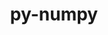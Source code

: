 ---
title: "py-numpy"
layout: cache
categories: [package, develop-2024-02-25]
meta: {"versions": ["1.24.3", "1.24.4", "1.25.2", "1.26.3"], "compilers": ["apple-clang@=15.0.0", "cce@=15.0.1", "gcc@=11.1.0", "gcc@=11.4.0", "gcc@=12.3.0", "gcc@=7.5.0", "gcc@=9.4.0", "oneapi@=2024.0.0"], "oss": ["rhel8", "ubuntu18.04", "ubuntu20.04", "ubuntu22.04", "ventura"], "platforms": ["darwin", "linux"], "targets": ["aarch64", "neoverse_v1", "neoverse_v2", "ppc64le", "x86_64_v3", "zen4"], "stacks": ["data-vis-sdk", "e4s", "e4s-cray-rhel", "e4s-neoverse-v2", "e4s-neoverse_v1", "e4s-oneapi", "e4s-power", "e4s-rocm-external", "ml-darwin-aarch64-mps", "ml-linux-x86_64-cpu", "ml-linux-x86_64-cuda", "ml-linux-x86_64-rocm", "radiuss", "root", "tutorial"], "num_specs": 44, "num_specs_by_stack": {"ml-darwin-aarch64-mps": 4, "root": 44, "e4s-cray-rhel": 1, "radiuss": 2, "e4s-neoverse_v1": 6, "e4s-power": 5, "data-vis-sdk": 2, "e4s": 7, "e4s-rocm-external": 1, "e4s-neoverse-v2": 6, "ml-linux-x86_64-rocm": 5, "ml-linux-x86_64-cuda": 5, "ml-linux-x86_64-cpu": 5, "tutorial": 1, "e4s-oneapi": 5}}
spec_details: [{"hash": "wbya2dhconrs62w64ppkgyp5s7cwurkj", "compiler": "apple-clang@=15.0.0", "versions": ["1.26.3"], "os": "ventura", "platform": "darwin", "target": "aarch64", "variants": ["build_system=python_pip", "patches=873745d"], "stacks": ["ml-darwin-aarch64-mps", "root"], "size": "-", "tarball": "https://binaries.spack.io/develop-2024-02-25/build_cache/darwin-ventura-aarch64/apple-clang-15.0.0/py-numpy-1.26.3/darwin-ventura-aarch64-apple-clang-15.0.0-py-numpy-1.26.3-wbya2dhconrs62w64ppkgyp5s7cwurkj.spack"}, {"hash": "fczvm3jmvyvvekoobvi6kj7mdid3khoz", "compiler": "apple-clang@=15.0.0", "versions": ["1.26.3"], "os": "ventura", "platform": "darwin", "target": "aarch64", "variants": ["build_system=python_pip", "patches=873745d"], "stacks": ["ml-darwin-aarch64-mps", "root"], "size": "-", "tarball": "https://binaries.spack.io/develop-2024-02-25/build_cache/darwin-ventura-aarch64/apple-clang-15.0.0/py-numpy-1.26.3/darwin-ventura-aarch64-apple-clang-15.0.0-py-numpy-1.26.3-fczvm3jmvyvvekoobvi6kj7mdid3khoz.spack"}, {"hash": "cja5ix2rxdc7fondr53gzllemw63fqqn", "compiler": "apple-clang@=15.0.0", "versions": ["1.26.3"], "os": "ventura", "platform": "darwin", "target": "aarch64", "variants": ["build_system=python_pip", "patches=873745d"], "stacks": ["ml-darwin-aarch64-mps", "root"], "size": "-", "tarball": "https://binaries.spack.io/develop-2024-02-25/build_cache/darwin-ventura-aarch64/apple-clang-15.0.0/py-numpy-1.26.3/darwin-ventura-aarch64-apple-clang-15.0.0-py-numpy-1.26.3-cja5ix2rxdc7fondr53gzllemw63fqqn.spack"}, {"hash": "plrdsltfqkl2rv5rmlgsfbj7bkceazmg", "compiler": "apple-clang@=15.0.0", "versions": ["1.26.3"], "os": "ventura", "platform": "darwin", "target": "aarch64", "variants": ["build_system=python_pip", "patches=873745d"], "stacks": ["ml-darwin-aarch64-mps", "root"], "size": "-", "tarball": "https://binaries.spack.io/develop-2024-02-25/build_cache/darwin-ventura-aarch64/apple-clang-15.0.0/py-numpy-1.26.3/darwin-ventura-aarch64-apple-clang-15.0.0-py-numpy-1.26.3-plrdsltfqkl2rv5rmlgsfbj7bkceazmg.spack"}, {"hash": "lpsqqc6ja77hko3trgtzjv54amgloogq", "compiler": "cce@=15.0.1", "versions": ["1.26.3"], "os": "rhel8", "platform": "linux", "target": "zen4", "variants": ["build_system=python_pip", "patches=873745d"], "stacks": ["e4s-cray-rhel", "root"], "size": "-", "tarball": "https://binaries.spack.io/develop-2024-02-25/build_cache/linux-rhel8-zen4/cce-15.0.1/py-numpy-1.26.3/linux-rhel8-zen4-cce-15.0.1-py-numpy-1.26.3-lpsqqc6ja77hko3trgtzjv54amgloogq.spack"}, {"hash": "znyfgcbvtv5k7j5uqn343gb7mqt4kufh", "compiler": "gcc@=7.5.0", "versions": ["1.24.4"], "os": "ubuntu18.04", "platform": "linux", "target": "x86_64_v3", "variants": ["build_system=python_pip", "patches=873745d"], "stacks": ["radiuss", "root"], "size": "-", "tarball": "https://binaries.spack.io/develop-2024-02-25/build_cache/linux-ubuntu18.04-x86_64_v3/gcc-7.5.0/py-numpy-1.24.4/linux-ubuntu18.04-x86_64_v3-gcc-7.5.0-py-numpy-1.24.4-znyfgcbvtv5k7j5uqn343gb7mqt4kufh.spack"}, {"hash": "6bc7du2qkoam72f2ff2sakewqctixawf", "compiler": "gcc@=7.5.0", "versions": ["1.25.2"], "os": "ubuntu18.04", "platform": "linux", "target": "x86_64_v3", "variants": ["build_system=python_pip", "patches=873745d"], "stacks": ["radiuss", "root"], "size": "-", "tarball": "https://binaries.spack.io/develop-2024-02-25/build_cache/linux-ubuntu18.04-x86_64_v3/gcc-7.5.0/py-numpy-1.25.2/linux-ubuntu18.04-x86_64_v3-gcc-7.5.0-py-numpy-1.25.2-6bc7du2qkoam72f2ff2sakewqctixawf.spack"}, {"hash": "ok3cb6lnphzgaa35c7zdvqsoyq7c3z53", "compiler": "gcc@=11.4.0", "versions": ["1.26.3"], "os": "ubuntu20.04", "platform": "linux", "target": "neoverse_v1", "variants": ["build_system=python_pip", "patches=873745d"], "stacks": ["root", "e4s-neoverse_v1"], "size": "-", "tarball": "https://binaries.spack.io/develop-2024-02-25/build_cache/linux-ubuntu20.04-neoverse_v1/gcc-11.4.0/py-numpy-1.26.3/linux-ubuntu20.04-neoverse_v1-gcc-11.4.0-py-numpy-1.26.3-ok3cb6lnphzgaa35c7zdvqsoyq7c3z53.spack"}, {"hash": "ayrhgode2s4r2lwyh6nxb3ibn5vvrnme", "compiler": "gcc@=11.4.0", "versions": ["1.24.4"], "os": "ubuntu20.04", "platform": "linux", "target": "neoverse_v1", "variants": ["build_system=python_pip", "patches=873745d"], "stacks": ["root", "e4s-neoverse_v1"], "size": "-", "tarball": "https://binaries.spack.io/develop-2024-02-25/build_cache/linux-ubuntu20.04-neoverse_v1/gcc-11.4.0/py-numpy-1.24.4/linux-ubuntu20.04-neoverse_v1-gcc-11.4.0-py-numpy-1.24.4-ayrhgode2s4r2lwyh6nxb3ibn5vvrnme.spack"}, {"hash": "wp6j6jnqxd5qskk5vhtyj6ne64mbhugp", "compiler": "gcc@=11.4.0", "versions": ["1.26.3"], "os": "ubuntu20.04", "platform": "linux", "target": "neoverse_v1", "variants": ["build_system=python_pip", "patches=873745d"], "stacks": ["root", "e4s-neoverse_v1"], "size": "-", "tarball": "https://binaries.spack.io/develop-2024-02-25/build_cache/linux-ubuntu20.04-neoverse_v1/gcc-11.4.0/py-numpy-1.26.3/linux-ubuntu20.04-neoverse_v1-gcc-11.4.0-py-numpy-1.26.3-wp6j6jnqxd5qskk5vhtyj6ne64mbhugp.spack"}, {"hash": "hjryqsh3oqskamozqc64vdxb4kgkdzps", "compiler": "gcc@=11.4.0", "versions": ["1.26.3"], "os": "ubuntu20.04", "platform": "linux", "target": "neoverse_v1", "variants": ["build_system=python_pip", "patches=873745d"], "stacks": ["root", "e4s-neoverse_v1"], "size": "-", "tarball": "https://binaries.spack.io/develop-2024-02-25/build_cache/linux-ubuntu20.04-neoverse_v1/gcc-11.4.0/py-numpy-1.26.3/linux-ubuntu20.04-neoverse_v1-gcc-11.4.0-py-numpy-1.26.3-hjryqsh3oqskamozqc64vdxb4kgkdzps.spack"}, {"hash": "wrj4k2ub36wen4wd4qrh2xnv5d43mj2o", "compiler": "gcc@=11.4.0", "versions": ["1.26.3"], "os": "ubuntu20.04", "platform": "linux", "target": "neoverse_v1", "variants": ["build_system=python_pip", "patches=873745d"], "stacks": ["root", "e4s-neoverse_v1"], "size": "-", "tarball": "https://binaries.spack.io/develop-2024-02-25/build_cache/linux-ubuntu20.04-neoverse_v1/gcc-11.4.0/py-numpy-1.26.3/linux-ubuntu20.04-neoverse_v1-gcc-11.4.0-py-numpy-1.26.3-wrj4k2ub36wen4wd4qrh2xnv5d43mj2o.spack"}, {"hash": "2y7d37nse4o76hdmga2mvlc5eaveyjh5", "compiler": "gcc@=11.4.0", "versions": ["1.24.3"], "os": "ubuntu20.04", "platform": "linux", "target": "neoverse_v1", "variants": ["build_system=python_pip", "patches=873745d"], "stacks": ["root", "e4s-neoverse_v1"], "size": "-", "tarball": "https://binaries.spack.io/develop-2024-02-25/build_cache/linux-ubuntu20.04-neoverse_v1/gcc-11.4.0/py-numpy-1.24.3/linux-ubuntu20.04-neoverse_v1-gcc-11.4.0-py-numpy-1.24.3-2y7d37nse4o76hdmga2mvlc5eaveyjh5.spack"}, {"hash": "oa5zzwf7f7xpj3p5mr7b6giekpo4gpec", "compiler": "gcc@=9.4.0", "versions": ["1.26.3"], "os": "ubuntu20.04", "platform": "linux", "target": "ppc64le", "variants": ["build_system=python_pip", "patches=873745d"], "stacks": ["e4s-power", "root"], "size": "-", "tarball": "https://binaries.spack.io/develop-2024-02-25/build_cache/linux-ubuntu20.04-ppc64le/gcc-9.4.0/py-numpy-1.26.3/linux-ubuntu20.04-ppc64le-gcc-9.4.0-py-numpy-1.26.3-oa5zzwf7f7xpj3p5mr7b6giekpo4gpec.spack"}, {"hash": "ceqpsk2aohc7eh2lmowuodtwweix6ebx", "compiler": "gcc@=9.4.0", "versions": ["1.24.4"], "os": "ubuntu20.04", "platform": "linux", "target": "ppc64le", "variants": ["build_system=python_pip", "patches=873745d"], "stacks": ["e4s-power", "root"], "size": "-", "tarball": "https://binaries.spack.io/develop-2024-02-25/build_cache/linux-ubuntu20.04-ppc64le/gcc-9.4.0/py-numpy-1.24.4/linux-ubuntu20.04-ppc64le-gcc-9.4.0-py-numpy-1.24.4-ceqpsk2aohc7eh2lmowuodtwweix6ebx.spack"}, {"hash": "ds7z6nidgsdhie32evaldecmo43lkisq", "compiler": "gcc@=9.4.0", "versions": ["1.26.3"], "os": "ubuntu20.04", "platform": "linux", "target": "ppc64le", "variants": ["build_system=python_pip", "patches=873745d"], "stacks": ["e4s-power", "root"], "size": "-", "tarball": "https://binaries.spack.io/develop-2024-02-25/build_cache/linux-ubuntu20.04-ppc64le/gcc-9.4.0/py-numpy-1.26.3/linux-ubuntu20.04-ppc64le-gcc-9.4.0-py-numpy-1.26.3-ds7z6nidgsdhie32evaldecmo43lkisq.spack"}, {"hash": "rdisnz2rf554gqjxivcvv3rmiu7sitvt", "compiler": "gcc@=9.4.0", "versions": ["1.26.3"], "os": "ubuntu20.04", "platform": "linux", "target": "ppc64le", "variants": ["build_system=python_pip", "patches=873745d"], "stacks": ["e4s-power", "root"], "size": "-", "tarball": "https://binaries.spack.io/develop-2024-02-25/build_cache/linux-ubuntu20.04-ppc64le/gcc-9.4.0/py-numpy-1.26.3/linux-ubuntu20.04-ppc64le-gcc-9.4.0-py-numpy-1.26.3-rdisnz2rf554gqjxivcvv3rmiu7sitvt.spack"}, {"hash": "bpxcmbye3b6yvujaf2nn3tf5jhyvzc55", "compiler": "gcc@=9.4.0", "versions": ["1.26.3"], "os": "ubuntu20.04", "platform": "linux", "target": "ppc64le", "variants": ["build_system=python_pip", "patches=873745d"], "stacks": ["e4s-power", "root"], "size": "-", "tarball": "https://binaries.spack.io/develop-2024-02-25/build_cache/linux-ubuntu20.04-ppc64le/gcc-9.4.0/py-numpy-1.26.3/linux-ubuntu20.04-ppc64le-gcc-9.4.0-py-numpy-1.26.3-bpxcmbye3b6yvujaf2nn3tf5jhyvzc55.spack"}, {"hash": "ygndigwx3hmdpyro4z6xgidd75nogmlt", "compiler": "gcc@=11.1.0", "versions": ["1.26.3"], "os": "ubuntu20.04", "platform": "linux", "target": "x86_64_v3", "variants": ["build_system=python_pip", "patches=873745d"], "stacks": ["root", "data-vis-sdk"], "size": "-", "tarball": "https://binaries.spack.io/develop-2024-02-25/build_cache/linux-ubuntu20.04-x86_64_v3/gcc-11.1.0/py-numpy-1.26.3/linux-ubuntu20.04-x86_64_v3-gcc-11.1.0-py-numpy-1.26.3-ygndigwx3hmdpyro4z6xgidd75nogmlt.spack"}, {"hash": "eaif7qizccvvpoocwl3fl5mxwcqcfwgr", "compiler": "gcc@=11.1.0", "versions": ["1.24.4"], "os": "ubuntu20.04", "platform": "linux", "target": "x86_64_v3", "variants": ["build_system=python_pip", "patches=873745d"], "stacks": ["root", "data-vis-sdk"], "size": "-", "tarball": "https://binaries.spack.io/develop-2024-02-25/build_cache/linux-ubuntu20.04-x86_64_v3/gcc-11.1.0/py-numpy-1.24.4/linux-ubuntu20.04-x86_64_v3-gcc-11.1.0-py-numpy-1.24.4-eaif7qizccvvpoocwl3fl5mxwcqcfwgr.spack"}, {"hash": "wzne5kyt26lbzxzou4scejpgcbcdsf4v", "compiler": "gcc@=11.4.0", "versions": ["1.24.4"], "os": "ubuntu20.04", "platform": "linux", "target": "x86_64_v3", "variants": ["build_system=python_pip", "patches=873745d"], "stacks": ["root", "e4s"], "size": "-", "tarball": "https://binaries.spack.io/develop-2024-02-25/build_cache/linux-ubuntu20.04-x86_64_v3/gcc-11.4.0/py-numpy-1.24.4/linux-ubuntu20.04-x86_64_v3-gcc-11.4.0-py-numpy-1.24.4-wzne5kyt26lbzxzou4scejpgcbcdsf4v.spack"}, {"hash": "uvb6zgvpnlsdnih7cawfxenxvtbww5ar", "compiler": "gcc@=11.4.0", "versions": ["1.26.3"], "os": "ubuntu20.04", "platform": "linux", "target": "x86_64_v3", "variants": ["build_system=python_pip", "patches=873745d"], "stacks": ["e4s-rocm-external", "root", "e4s"], "size": "-", "tarball": "https://binaries.spack.io/develop-2024-02-25/build_cache/linux-ubuntu20.04-x86_64_v3/gcc-11.4.0/py-numpy-1.26.3/linux-ubuntu20.04-x86_64_v3-gcc-11.4.0-py-numpy-1.26.3-uvb6zgvpnlsdnih7cawfxenxvtbww5ar.spack"}, {"hash": "ifjc2wwws3cpaihugfhajkhq5shzmo6m", "compiler": "gcc@=11.4.0", "versions": ["1.24.4"], "os": "ubuntu20.04", "platform": "linux", "target": "x86_64_v3", "variants": ["build_system=python_pip", "patches=873745d"], "stacks": ["root", "e4s"], "size": "-", "tarball": "https://binaries.spack.io/develop-2024-02-25/build_cache/linux-ubuntu20.04-x86_64_v3/gcc-11.4.0/py-numpy-1.24.4/linux-ubuntu20.04-x86_64_v3-gcc-11.4.0-py-numpy-1.24.4-ifjc2wwws3cpaihugfhajkhq5shzmo6m.spack"}, {"hash": "tozeu2wkzr2ijqqbzilf2ouun7xg5jum", "compiler": "gcc@=11.4.0", "versions": ["1.26.3"], "os": "ubuntu20.04", "platform": "linux", "target": "x86_64_v3", "variants": ["build_system=python_pip", "patches=873745d"], "stacks": ["root", "e4s"], "size": "-", "tarball": "https://binaries.spack.io/develop-2024-02-25/build_cache/linux-ubuntu20.04-x86_64_v3/gcc-11.4.0/py-numpy-1.26.3/linux-ubuntu20.04-x86_64_v3-gcc-11.4.0-py-numpy-1.26.3-tozeu2wkzr2ijqqbzilf2ouun7xg5jum.spack"}, {"hash": "zdz4q7sehinlph5m622c757mxlhb4lwf", "compiler": "gcc@=11.4.0", "versions": ["1.26.3"], "os": "ubuntu20.04", "platform": "linux", "target": "x86_64_v3", "variants": ["build_system=python_pip", "patches=873745d"], "stacks": ["root", "e4s"], "size": "-", "tarball": "https://binaries.spack.io/develop-2024-02-25/build_cache/linux-ubuntu20.04-x86_64_v3/gcc-11.4.0/py-numpy-1.26.3/linux-ubuntu20.04-x86_64_v3-gcc-11.4.0-py-numpy-1.26.3-zdz4q7sehinlph5m622c757mxlhb4lwf.spack"}, {"hash": "ggkkgfhvyrd6wo2rqtmfyloypxcld7wy", "compiler": "gcc@=11.4.0", "versions": ["1.26.3"], "os": "ubuntu20.04", "platform": "linux", "target": "x86_64_v3", "variants": ["build_system=python_pip", "patches=873745d"], "stacks": ["root", "e4s"], "size": "-", "tarball": "https://binaries.spack.io/develop-2024-02-25/build_cache/linux-ubuntu20.04-x86_64_v3/gcc-11.4.0/py-numpy-1.26.3/linux-ubuntu20.04-x86_64_v3-gcc-11.4.0-py-numpy-1.26.3-ggkkgfhvyrd6wo2rqtmfyloypxcld7wy.spack"}, {"hash": "dr5si6jxkbwwhhmgfto7jr2aezggdc43", "compiler": "gcc@=11.4.0", "versions": ["1.24.3"], "os": "ubuntu20.04", "platform": "linux", "target": "x86_64_v3", "variants": ["build_system=python_pip", "patches=873745d"], "stacks": ["root", "e4s"], "size": "-", "tarball": "https://binaries.spack.io/develop-2024-02-25/build_cache/linux-ubuntu20.04-x86_64_v3/gcc-11.4.0/py-numpy-1.24.3/linux-ubuntu20.04-x86_64_v3-gcc-11.4.0-py-numpy-1.24.3-dr5si6jxkbwwhhmgfto7jr2aezggdc43.spack"}, {"hash": "54m3po6s3ewdkrskhtmocpwh4tbrtxqa", "compiler": "gcc@=11.4.0", "versions": ["1.26.3"], "os": "ubuntu22.04", "platform": "linux", "target": "neoverse_v2", "variants": ["build_system=python_pip", "patches=873745d"], "stacks": ["e4s-neoverse-v2", "root"], "size": "-", "tarball": "https://binaries.spack.io/develop-2024-02-25/build_cache/linux-ubuntu22.04-neoverse_v2/gcc-11.4.0/py-numpy-1.26.3/linux-ubuntu22.04-neoverse_v2-gcc-11.4.0-py-numpy-1.26.3-54m3po6s3ewdkrskhtmocpwh4tbrtxqa.spack"}, {"hash": "ysc4godr3qb2wozndmic7qjbayha7r3l", "compiler": "gcc@=11.4.0", "versions": ["1.24.4"], "os": "ubuntu22.04", "platform": "linux", "target": "neoverse_v2", "variants": ["build_system=python_pip", "patches=873745d"], "stacks": ["e4s-neoverse-v2", "root"], "size": "-", "tarball": "https://binaries.spack.io/develop-2024-02-25/build_cache/linux-ubuntu22.04-neoverse_v2/gcc-11.4.0/py-numpy-1.24.4/linux-ubuntu22.04-neoverse_v2-gcc-11.4.0-py-numpy-1.24.4-ysc4godr3qb2wozndmic7qjbayha7r3l.spack"}, {"hash": "75pmo2ic45yvqpkq5axgwd4drp5e2exy", "compiler": "gcc@=11.4.0", "versions": ["1.26.3"], "os": "ubuntu22.04", "platform": "linux", "target": "neoverse_v2", "variants": ["build_system=python_pip", "patches=873745d"], "stacks": ["e4s-neoverse-v2", "root"], "size": "-", "tarball": "https://binaries.spack.io/develop-2024-02-25/build_cache/linux-ubuntu22.04-neoverse_v2/gcc-11.4.0/py-numpy-1.26.3/linux-ubuntu22.04-neoverse_v2-gcc-11.4.0-py-numpy-1.26.3-75pmo2ic45yvqpkq5axgwd4drp5e2exy.spack"}, {"hash": "6mf3gxy34lxs55x3bdchkyfdwhxxiy4o", "compiler": "gcc@=11.4.0", "versions": ["1.26.3"], "os": "ubuntu22.04", "platform": "linux", "target": "neoverse_v2", "variants": ["build_system=python_pip", "patches=873745d"], "stacks": ["e4s-neoverse-v2", "root"], "size": "-", "tarball": "https://binaries.spack.io/develop-2024-02-25/build_cache/linux-ubuntu22.04-neoverse_v2/gcc-11.4.0/py-numpy-1.26.3/linux-ubuntu22.04-neoverse_v2-gcc-11.4.0-py-numpy-1.26.3-6mf3gxy34lxs55x3bdchkyfdwhxxiy4o.spack"}, {"hash": "ctvtt3brpolcmyjb7goj3tic65yb7u5i", "compiler": "gcc@=11.4.0", "versions": ["1.26.3"], "os": "ubuntu22.04", "platform": "linux", "target": "neoverse_v2", "variants": ["build_system=python_pip", "patches=873745d"], "stacks": ["e4s-neoverse-v2", "root"], "size": "-", "tarball": "https://binaries.spack.io/develop-2024-02-25/build_cache/linux-ubuntu22.04-neoverse_v2/gcc-11.4.0/py-numpy-1.26.3/linux-ubuntu22.04-neoverse_v2-gcc-11.4.0-py-numpy-1.26.3-ctvtt3brpolcmyjb7goj3tic65yb7u5i.spack"}, {"hash": "bxvk26due4czojyy67bvxkl2uw74nq4w", "compiler": "gcc@=11.4.0", "versions": ["1.24.3"], "os": "ubuntu22.04", "platform": "linux", "target": "neoverse_v2", "variants": ["build_system=python_pip", "patches=873745d"], "stacks": ["e4s-neoverse-v2", "root"], "size": "-", "tarball": "https://binaries.spack.io/develop-2024-02-25/build_cache/linux-ubuntu22.04-neoverse_v2/gcc-11.4.0/py-numpy-1.24.3/linux-ubuntu22.04-neoverse_v2-gcc-11.4.0-py-numpy-1.24.3-bxvk26due4czojyy67bvxkl2uw74nq4w.spack"}, {"hash": "jfwk2nm5alarkfepuctihrhvvsolitfe", "compiler": "gcc@=11.4.0", "versions": ["1.26.3"], "os": "ubuntu22.04", "platform": "linux", "target": "x86_64_v3", "variants": ["build_system=python_pip", "patches=873745d"], "stacks": ["ml-linux-x86_64-rocm", "ml-linux-x86_64-cuda", "ml-linux-x86_64-cpu", "root"], "size": "-", "tarball": "https://binaries.spack.io/develop-2024-02-25/build_cache/linux-ubuntu22.04-x86_64_v3/gcc-11.4.0/py-numpy-1.26.3/linux-ubuntu22.04-x86_64_v3-gcc-11.4.0-py-numpy-1.26.3-jfwk2nm5alarkfepuctihrhvvsolitfe.spack"}, {"hash": "kdxtgro7ibczkrzfseswc2kmv3q5punj", "compiler": "gcc@=11.4.0", "versions": ["1.26.3"], "os": "ubuntu22.04", "platform": "linux", "target": "x86_64_v3", "variants": ["build_system=python_pip", "patches=873745d"], "stacks": ["ml-linux-x86_64-rocm", "ml-linux-x86_64-cuda", "ml-linux-x86_64-cpu", "root"], "size": "-", "tarball": "https://binaries.spack.io/develop-2024-02-25/build_cache/linux-ubuntu22.04-x86_64_v3/gcc-11.4.0/py-numpy-1.26.3/linux-ubuntu22.04-x86_64_v3-gcc-11.4.0-py-numpy-1.26.3-kdxtgro7ibczkrzfseswc2kmv3q5punj.spack"}, {"hash": "imvkgwhbuee2fty4236o77ho6ksw2jbe", "compiler": "gcc@=11.4.0", "versions": ["1.24.3"], "os": "ubuntu22.04", "platform": "linux", "target": "x86_64_v3", "variants": ["build_system=python_pip", "patches=873745d"], "stacks": ["ml-linux-x86_64-rocm", "ml-linux-x86_64-cuda", "ml-linux-x86_64-cpu", "root"], "size": "-", "tarball": "https://binaries.spack.io/develop-2024-02-25/build_cache/linux-ubuntu22.04-x86_64_v3/gcc-11.4.0/py-numpy-1.24.3/linux-ubuntu22.04-x86_64_v3-gcc-11.4.0-py-numpy-1.24.3-imvkgwhbuee2fty4236o77ho6ksw2jbe.spack"}, {"hash": "zukw23hxud6tktkisid5c3anpg6v5oed", "compiler": "gcc@=11.4.0", "versions": ["1.26.3"], "os": "ubuntu22.04", "platform": "linux", "target": "x86_64_v3", "variants": ["build_system=python_pip", "patches=873745d"], "stacks": ["ml-linux-x86_64-rocm", "ml-linux-x86_64-cuda", "ml-linux-x86_64-cpu", "root"], "size": "-", "tarball": "https://binaries.spack.io/develop-2024-02-25/build_cache/linux-ubuntu22.04-x86_64_v3/gcc-11.4.0/py-numpy-1.26.3/linux-ubuntu22.04-x86_64_v3-gcc-11.4.0-py-numpy-1.26.3-zukw23hxud6tktkisid5c3anpg6v5oed.spack"}, {"hash": "7gske7i3vrn6f7ifjakfma6jordmy4ie", "compiler": "gcc@=11.4.0", "versions": ["1.26.3"], "os": "ubuntu22.04", "platform": "linux", "target": "x86_64_v3", "variants": ["build_system=python_pip", "patches=873745d"], "stacks": ["ml-linux-x86_64-rocm", "ml-linux-x86_64-cuda", "ml-linux-x86_64-cpu", "root"], "size": "-", "tarball": "https://binaries.spack.io/develop-2024-02-25/build_cache/linux-ubuntu22.04-x86_64_v3/gcc-11.4.0/py-numpy-1.26.3/linux-ubuntu22.04-x86_64_v3-gcc-11.4.0-py-numpy-1.26.3-7gske7i3vrn6f7ifjakfma6jordmy4ie.spack"}, {"hash": "6a2z4pchvqfsikdvjfqh3ruudtnzh2br", "compiler": "gcc@=12.3.0", "versions": ["1.26.3"], "os": "ubuntu22.04", "platform": "linux", "target": "x86_64_v3", "variants": ["build_system=python_pip", "patches=873745d"], "stacks": ["tutorial", "root"], "size": "-", "tarball": "https://binaries.spack.io/develop-2024-02-25/build_cache/linux-ubuntu22.04-x86_64_v3/gcc-12.3.0/py-numpy-1.26.3/linux-ubuntu22.04-x86_64_v3-gcc-12.3.0-py-numpy-1.26.3-6a2z4pchvqfsikdvjfqh3ruudtnzh2br.spack"}, {"hash": "uljgqowb44wqmrmqevizkhsppl7weqbi", "compiler": "oneapi@=2024.0.0", "versions": ["1.26.3"], "os": "ubuntu22.04", "platform": "linux", "target": "x86_64_v3", "variants": ["build_system=python_pip", "patches=873745d"], "stacks": ["e4s-oneapi", "root"], "size": "-", "tarball": "https://binaries.spack.io/develop-2024-02-25/build_cache/linux-ubuntu22.04-x86_64_v3/oneapi-2024.0.0/py-numpy-1.26.3/linux-ubuntu22.04-x86_64_v3-oneapi-2024.0.0-py-numpy-1.26.3-uljgqowb44wqmrmqevizkhsppl7weqbi.spack"}, {"hash": "cwj73l6evhlki5jgdz6apcjaakdt2anl", "compiler": "oneapi@=2024.0.0", "versions": ["1.24.4"], "os": "ubuntu22.04", "platform": "linux", "target": "x86_64_v3", "variants": ["build_system=python_pip", "patches=873745d"], "stacks": ["e4s-oneapi", "root"], "size": "-", "tarball": "https://binaries.spack.io/develop-2024-02-25/build_cache/linux-ubuntu22.04-x86_64_v3/oneapi-2024.0.0/py-numpy-1.24.4/linux-ubuntu22.04-x86_64_v3-oneapi-2024.0.0-py-numpy-1.24.4-cwj73l6evhlki5jgdz6apcjaakdt2anl.spack"}, {"hash": "fk4uwyd26couptaq3p7q4hexsebl3ipr", "compiler": "oneapi@=2024.0.0", "versions": ["1.26.3"], "os": "ubuntu22.04", "platform": "linux", "target": "x86_64_v3", "variants": ["build_system=python_pip", "patches=873745d"], "stacks": ["e4s-oneapi", "root"], "size": "-", "tarball": "https://binaries.spack.io/develop-2024-02-25/build_cache/linux-ubuntu22.04-x86_64_v3/oneapi-2024.0.0/py-numpy-1.26.3/linux-ubuntu22.04-x86_64_v3-oneapi-2024.0.0-py-numpy-1.26.3-fk4uwyd26couptaq3p7q4hexsebl3ipr.spack"}, {"hash": "aya464hxsf3rnooiiebe2cnpr7fgvwmm", "compiler": "oneapi@=2024.0.0", "versions": ["1.26.3"], "os": "ubuntu22.04", "platform": "linux", "target": "x86_64_v3", "variants": ["build_system=python_pip", "patches=873745d"], "stacks": ["e4s-oneapi", "root"], "size": "-", "tarball": "https://binaries.spack.io/develop-2024-02-25/build_cache/linux-ubuntu22.04-x86_64_v3/oneapi-2024.0.0/py-numpy-1.26.3/linux-ubuntu22.04-x86_64_v3-oneapi-2024.0.0-py-numpy-1.26.3-aya464hxsf3rnooiiebe2cnpr7fgvwmm.spack"}, {"hash": "4ssiavdpbuxwzep3az5guil3fucl2bnd", "compiler": "oneapi@=2024.0.0", "versions": ["1.26.3"], "os": "ubuntu22.04", "platform": "linux", "target": "x86_64_v3", "variants": ["build_system=python_pip", "patches=873745d"], "stacks": ["e4s-oneapi", "root"], "size": "-", "tarball": "https://binaries.spack.io/develop-2024-02-25/build_cache/linux-ubuntu22.04-x86_64_v3/oneapi-2024.0.0/py-numpy-1.26.3/linux-ubuntu22.04-x86_64_v3-oneapi-2024.0.0-py-numpy-1.26.3-4ssiavdpbuxwzep3az5guil3fucl2bnd.spack"}]
---